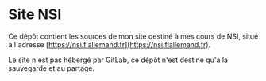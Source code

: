 # Site NSI

Ce dépôt contient les sources de mon site destiné à mes cours de NSI, situé à l'adresse [https://nsi.flallemand.fr](https://nsi.flallemand.fr).

Le site n'est pas hébergé par GitLab, ce dépôt n'est destiné qu'à la sauvegarde et au partage.
